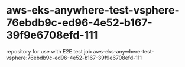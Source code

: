 # aws-eks-anywhere-test-vsphere-76ebdb9c-ed96-4e52-b167-39f9e6708efd-111
repository for use with E2E test job aws-eks-anywhere-test-vsphere:76ebdb9c-ed96-4e52-b167-39f9e6708efd-111
